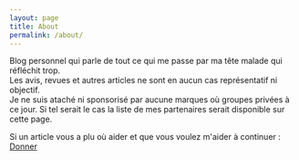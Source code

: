```yaml
---
layout: page
title: About
permalink: /about/
---
```

 
 Blog personnel qui parle de tout ce qui me passe par ma tête malade qui réfléchit trop.  
 Les avis, revues et autres articles ne sont en aucun cas représentatif ni objectif.  
 Je ne suis ataché ni sponsorisé par aucune marques où groupes privées à ce jour.
 Si tel serait le cas la liste de mes partenaires serait disponible sur cette page.
 
 Si un article vous a plu où aider et que vous voulez m'aider à continuer  : [Donner](
 	https://paypal.me/NicolasDITO)
